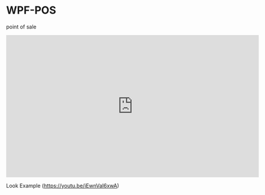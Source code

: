 # WPF-POS
point of sale

<iframe width="683" height="384" src="https://www.youtube.com/embed/iEwnVaI6xwA" frameborder="0" allow="accelerometer; autoplay; clipboard-write; encrypted-media; gyroscope; picture-in-picture" allowfullscreen></iframe>

Look Example (https://youtu.be/iEwnVaI6xwA)


